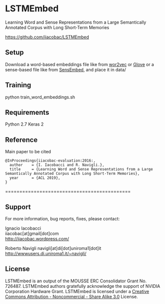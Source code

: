 # LSTMEmbed
Learning Word and Sense Representations from a Large Semantically Annotated Corpus with Long Short-Term Memories

https://github.com/iiacobac/LSTMEmbed

## Setup

Download a word-based embeddings file like from [wor2vec](https://code.google.com/archive/p/word2vec/) or [Glove](https://nlp.stanford.edu/projects/glove/) or a sense-based file like from [SensEmbed](https://iiacobac.wixsite.com/sensembed), and place it in data/


## Training

python train_word_embeddings.sh

## Requirements

   Python 2.7
   Keras 2

## Reference

Main paper to be cited

	@InProceedings{iiacobac-evaluation:2016:,
	  author    = {I. Iacobacci and R. Navigli.},
	  title     = {Learning Word and Sense Representations from a Large Semantically Annotated Corpus with Long Short-Term Memories},
	  year      = {ACL 2019},
	}

============================================

## Support

For more information, bug reports, fixes, please contact:  

Ignacio Iacobacci   
iiacobac[at]gmail[dot]com  
http://iiacobac.wordpress.com/  

Roberto Navigli
navigli[at]di[dot]uniroma1[dot]it
http://wwwusers.di.uniroma1.it/~navigli/

## License

LSTMEmbed is an output of the MOUSSE ERC Consolidator Grant  No. 726487.
LSTMEmbed authors gratefully acknowledge the support of NVIDIA Corporation Hardware Grant.
LSTMEmbed is licensed under a [Creative Commons Attribution - Noncommercial - Share Alike 3.0](http://creativecommons.org/licenses/by-nc-sa/3.0/) License.
